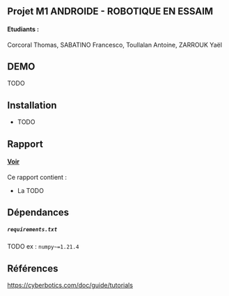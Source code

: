 ## Projet M1 ANDROIDE - ROBOTIQUE EN ESSAIM

#### Etudiants :
Corcoral Thomas, SABATINO Francesco, Toullalan Antoine, ZARROUK Yaël 

## DEMO

TODO

## Installation 
<ul>
  <li>TODO</li>
</ul>

## Rapport

#### <a target="_blank" href="#" title="Rapport">Voir</a>

Ce rapport contient :
<ul>
  <li>La TODO</li>
</ul>


## Dépendances 
##### `requirements.txt`

TODO
ex :
`numpy~=1.21.4`<br>


## Références 

https://cyberbotics.com/doc/guide/tutorials